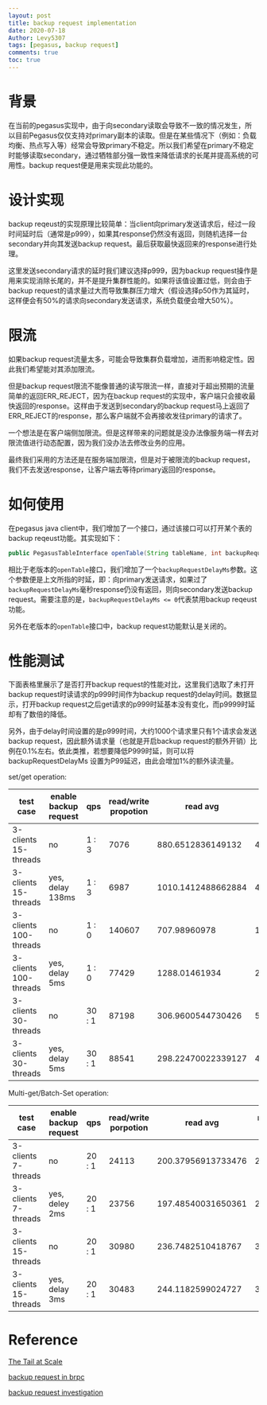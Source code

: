 ```yaml
---
layout: post
title: backup request implementation
date: 2020-07-18
Author: Levy5307
tags: [pegasus, backup request]
comments: true
toc: true
---
```


# 背景
在当前的pegasus实现中，由于向secondary读取会导致不一致的情况发生，所以目前Pegasus仅仅支持对primary副本的读取。但是在某些情况下（例如：负载均衡、热点写入等）经常会导致primary不稳定。所以我们希望在primary不稳定时能够读取secondary，通过牺牲部分强一致性来降低请求的长尾并提高系统的可用性。backup request便是用来实现此功能的。

# 设计实现

backup reqeust的实现原理比较简单：当client向primary发送请求后，经过一段时间延时后（通常是p999），如果其response仍然没有返回，则随机选择一台secondary并向其发送backup request。最后获取最快返回来的response进行处理。

这里发送secondary请求的延时我们建议选择p999，因为backup request操作是用来实现消除长尾的，并不是提升集群性能的。如果将该值设置过低，则会由于backup request的请求量过大而导致集群压力增大（假设选择p50作为其延时，这样便会有50%的请求向secondary发送请求，系统负载便会增大50%）。

# 限流

如果backup request流量太多，可能会导致集群负载增加，进而影响稳定性。因此我们希望能对其添加限流。

但是backup request限流不能像普通的读写限流一样，直接对于超出预期的流量简单的返回ERR_REJECT，因为在backup request的实现中，客户端只会接收最快返回的response。这样由于发送到secondary的backup request马上返回了ERR_REJECT的response，那么客户端就不会再接收发往primary的请求了。

一个想法是在客户端侧加限流。但是这样带来的问题就是没办法像服务端一样去对限流值进行动态配置，因为我们没办法去修改业务的应用。

最终我们采用的方法还是在服务端加限流，但是对于被限流的backup request，我们不去发送response，让客户端去等待primary返回的response。

# 如何使用
在pegasus java client中，我们增加了一个接口，通过该接口可以打开某个表的backup reqeust功能。其实现如下：
```java
public PegasusTableInterface openTable(String tableName, int backupRequestDelayMs) throws PException;
```

相比于老版本的`openTable`接口，我们增加了一个`backupRequestDelayMs`参数。这个参数便是上文所指的时延，即：向primary发送请求，如果过了`backupRequestDelayMs`毫秒response仍没有返回，则向secondary发送backup request。需要注意的是，`backupRequestDelayMs <= 0`代表禁用backup reqeust功能。

另外在老版本的`openTable`接口中，backup request功能默认是关闭的。

# 性能测试

下面表格里展示了是否打开backup request的性能对比，这里我们选取了未打开backup request时读请求的p999时间作为backup request的delay时间。数据显示，打开backup request之后get请求的p999时延基本没有变化，而p9999时延却有了数倍的降低。

另外，由于delay时间设置的是p999时间，大约1000个请求里只有1个请求会发送backup request，因此额外请求量（也就是开启backup request的额外开销）比例在0.1%左右。依此类推，若想要降低P999时延，则可以将 backupRequestDelayMs 设置为P99延迟，由此会增加1%的额外读流量。

set/get operation:

|  test case   | enable backup request  |  qps | read/write propotion  |  read avg  |  read p95  |  read p99  |  read p999  |  read p9999  |  write avg  |  write p95  |  write p99  |  write p999  |  write p9999  |  
| ---- | ---- | ---- | ---- | ---- | ---- | ---- | ---- | ---- | ---- | ---- | ---- | ---- | --- |
| 3-clients 15-threads | no | 1 : 3 | 7076 | 880.6512836149132 | 428.0 | 727.0 | 138495.0 | 988671.0 | 2495.0710801540517 | 6319.0 | 9023.0 | 36319.0 | 531455.0|
| 3-clients 15-threads | yes, delay 138ms | 1 : 3 | 6987 | 1010.1412488662884 | 403.0  | 7747.0 | 138751.0 | 153599.0 | 2476.104380444753 | 6859.0 | 9119.0 | 13759.0 | 185855.0 |
| 3-clients 100-threads | no | 1 : 0 | 140607 | 707.98960978 | 1474.0 | 2731.0 | 5511.0 | 167551.0 |  | | |  | |
| 3-clients 100-threads | yes, delay 5ms | 1 : 0 | 77429 | 1288.01461934 | 2935.0 | 3487.0 | 6323.0 | 71743.0 | ---- | ---- | ---- | ---- | --- |
| 3-clients 30-threads | no | 30 : 1 | 87198 | 306.9600544730426 | 513.0 | 805.0 | 4863.0 | 28271.0 | 1369.4669874672938 | 2661.0 | 5795.0 | 22319.0 | 51359.0 |
| 3-clients 30-threads | yes, delay 5ms | 30 : 1 | 88541 | 298.22470022339127 | 493.0 | 711.0 | 4483.0 | 18479.0 | 1467.6130963728997 | 3263.0 | 6411.0 | 17439.0 | 50975.0 |

Multi-get/Batch-Set operation: 

|  test case  | enable backup request  |  qps | read/write porpotion  |  read avg  |  read p95  |  read p99  |  read p999  |  read p9999  |  write avg  |  write p95  |  write p99  |  write p999  |  write p9999  |  
| ---- | ---- | ---- | ---- | ---- | ---- | ---- | ---- | ---- | ---- | ---- | ---- | ---- | --- |
| 3-clients  7-threads | no | 20 : 1 | 24113 | 200.37956913733476 | 277.0 | 410.0 | 2317.0 | 21647.0 | 2034.1923768463382 | 4283.0 | 6427.0 | 18271.0 | 62687.0 |
| 3-clients  7-threads | yes, deley 2ms | 20 : 1 | 23756 | 197.48540031650361 | 268.0 | 351.0 | 2173.0 | 5759.0 | 2187.199077764627 | 4531.0 | 6551.0 | 21551.0 | 63999.0 |
| 3-clients  15-threads | no | 20 : 1 | 30980 | 236.7482510418767 | 348.0 | 526.0 | 3535.0 | 25695.0 | 5361.380053671262 | 14087.0 | 20223.0 | 40639.0 | 90815.0 |
| 3-clients  15-threads | yes, delay 3ms | 20 : 1 | 30483 | 244.1182599024727 | 386.0 | 540.0 | 3105.0 | 13287.0 | 5377.992155339365 | 14119.0 | 19535.0 | 31311.0 | 103103.0 |

# Reference

[The Tail at Scale](https://research.google/pubs/pub40801/)

[backup request in brpc](https://github.com/apache/incubator-brpc/blob/master/docs/en/backup_request.md)

[backup request investigation](https://levy5307.github.io/blog/backup-request-investigation)


